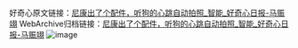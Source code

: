 好奇心原文链接：[尼康出了个配件，听狗的心跳自动拍照_智能_好奇心日报-马赈翊](https://www.qdaily.com/articles/9802.html)
WebArchive归档链接：[尼康出了个配件，听狗的心跳自动拍照_智能_好奇心日报-马赈翊](http://web.archive.org/web/20190623154949/https://www.qdaily.com/articles/9802.html)
![image](http://ww3.sinaimg.cn/large/007d5XDply1g3vgopnxn1j30u032d4qp)